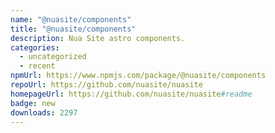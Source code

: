 ```yaml
---
name: "@nuasite/components"
title: "@nuasite/components"
description: Nua Site astro components.
categories:
  - uncategorized
  - recent
npmUrl: https://www.npmjs.com/package/@nuasite/components
repoUrl: https://github.com/nuasite/nuasite
homepageUrl: https://github.com/nuasite/nuasite#readme
badge: new
downloads: 2297
---
```

